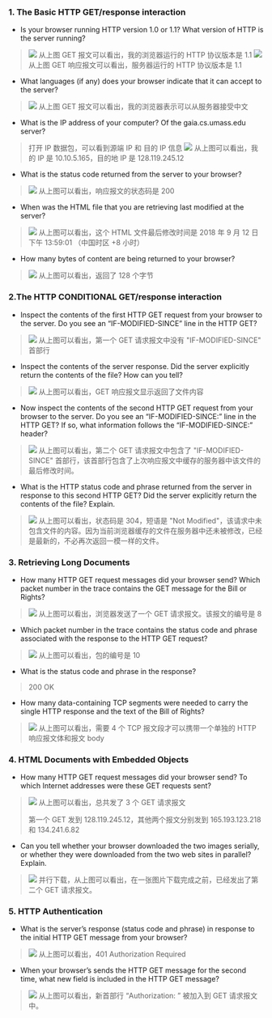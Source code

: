 ### 1. The Basic HTTP GET/response interaction 

* Is your browser running HTTP version 1.0 or 1.1?  What version of HTTP is the server running? 

> 
> ![](https://github.com/YangXiaoHei/Networking/blob/master/02%20应用层/images/wl1.png)
> 从上图 GET 报文可以看出，我的浏览器运行的 HTTP 协议版本是 1.1
> ![](https://github.com/YangXiaoHei/Networking/blob/master/02%20应用层/images/wl2.png)
> 从上图 GET 响应报文可以看出，服务器运行的 HTTP 协议版本是 1.1

* What languages (if any) does your browser indicate that it can accept to the server? 

> ![](https://github.com/YangXiaoHei/Networking/blob/master/02%20应用层/images/wl3.png)
> 从上图 GET 报文可以看出，我的浏览器表示可以从服务器接受中文

* What is the IP address of your computer?  Of the gaia.cs.umass.edu server? 

> 打开 IP 数据包，可以看到源端 IP 和 目的 IP 信息
> ![](https://github.com/YangXiaoHei/Networking/blob/master/02%20应用层/images/wl4.png)
> 从上图可以看出，我的 IP 是 10.10.5.165，目的地 IP 是 128.119.245.12

* What is the status code returned from the server to your browser? 

> 
> ![](https://github.com/YangXiaoHei/Networking/blob/master/02%20应用层/images/wl5.png)
> 从上图可以看出，响应报文的状态码是 200

* When was the HTML file that you are retrieving last modified at the server? 

>
> ![](https://github.com/YangXiaoHei/Networking/blob/master/02%20应用层/images/wl6.png)
> 从上图可以看出，这个 HTML 文件最后修改时间是 2018 年 9 月 12 日下午 13:59:01 （中国时区 +8 小时）

* How many bytes of content are being returned to your browser? 

>
> ![](https://github.com/YangXiaoHei/Networking/blob/master/02%20应用层/images/wl7.png)
> 从上图可以看出，返回了 128 个字节

### 2.The HTTP CONDITIONAL GET/response interaction 

* Inspect the contents of the first HTTP GET request from your browser to the server.  Do you see an “IF-MODIFIED-SINCE” line in the HTTP GET? 

>
> ![](https://github.com/YangXiaoHei/Networking/blob/master/02%20应用层/images/wl8.png)
> 从上图可以看出，第一个 GET 请求报文中没有 "IF-MODIFIED-SINCE" 首部行

* Inspect the contents of the server response. Did the server explicitly return the contents of the file?  How can you tell? 

>
>![](https://github.com/YangXiaoHei/Networking/blob/master/02%20应用层/images/wl9.png)
> 从上图可以看出，GET 响应报文显示返回了文件内容

* Now inspect the contents of the second HTTP GET request from your browser to the server.  Do you see an “IF-MODIFIED-SINCE:” line in the HTTP GET? If so, what information follows the “IF-MODIFIED-SINCE:” header? 

>
>![](https://github.com/YangXiaoHei/Networking/blob/master/02%20应用层/images/wl10.png)
> 从上图可以看出，第二个 GET 请求报文中包含了 "IF-MODIFIED-SINCE" 首部行，该首部行包含了上次响应报文中缓存的服务器中该文件的最后修改时间。

* What is the HTTP status code and phrase returned from the server in response to this second HTTP GET?  Did the server explicitly return the contents of the file? Explain. 

>
>![](https://github.com/YangXiaoHei/Networking/blob/master/02%20应用层/images/wl11.png)
> 从上图可以看出，状态码是 304，短语是 "Not Modified"，该请求中未包含文件的内容。因为当前浏览器缓存的文件在服务器中还未被修改，已经是最新的，不必再次返回一模一样的文件。

### 3. Retrieving Long Documents 

* How many HTTP GET request messages did your browser send? Which packet number in the trace contains the GET message for the Bill or Rights? 

>
> ![](https://github.com/YangXiaoHei/Networking/blob/master/02%20应用层/images/wl12.png)
> 从上图可以看出，浏览器发送了一个 GET 请求报文。该报文的编号是 8

* Which packet number in the trace contains the status code and phrase associated with the response to the HTTP GET request? 

>
>![](https://github.com/YangXiaoHei/Networking/blob/master/02%20应用层/images/wl13.png)
> 从上图可以看出，包的编号是 10

* What is the status code and phrase in the response? 

> 200 OK

* How many data-containing TCP segments were needed to carry the single HTTP response and the text of the Bill of Rights? 

>
>![](https://github.com/YangXiaoHei/Networking/blob/master/02%20应用层/images/wl14.png)
> 从上图可以看出，需要 4 个 TCP 报文段才可以携带一个单独的 HTTP 响应报文体和报文 body

### 4. HTML Documents with Embedded Objects

* How many HTTP GET request messages did your browser send?  To which Internet addresses were these GET requests sent? 

>
> ![](https://github.com/YangXiaoHei/Networking/blob/master/02%20应用层/images/wl15.png)
> 从上图可以看出，总共发了 3 个 GET 请求报文
> 
> 第一个 GET 发到 128.119.245.12，其他两个报文分别发到 165.193.123.218 和 134.241.6.82

* Can you tell whether your browser downloaded the two images serially, or whether they were downloaded from the two web sites in parallel?  Explain. 

>
> ![](https://github.com/YangXiaoHei/Networking/blob/master/02%20应用层/images/wl16.png)
> 并行下载，从上图可以看出，在一张图片下载完成之前，已经发出了第二个 GET 请求报文。

### 5. HTTP Authentication

* What is the server’s response (status code and phrase) in response to the initial HTTP GET message from your browser? 

> 
> ![](https://github.com/YangXiaoHei/Networking/blob/master/02%20应用层/images/wl17.png)
> 从上图可以看出，401 Authorization Required

* When your browser’s sends the HTTP GET message for the second time, what new field is included in the HTTP GET message? 

> 
> ![](https://github.com/YangXiaoHei/Networking/blob/master/02%20应用层/images/wl18.png)
> 从上图可以看出，新首部行 “Authorization: ” 被加入到 GET 请求报文中。


